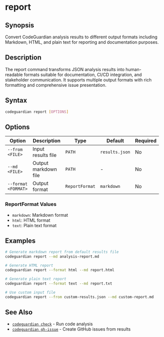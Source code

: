 # report

## Synopsis
Convert CodeGuardian analysis results to different output formats including Markdown, HTML, and plain text for reporting and documentation purposes.

## Description
The report command transforms JSON analysis results into human-readable formats suitable for documentation, CI/CD integration, and stakeholder communication. It supports multiple output formats with rich formatting and comprehensive issue presentation.

## Syntax
```bash
codeguardian report [OPTIONS]
```

## Options
| Option | Description | Type | Default | Required |
|--------|-------------|------|---------|----------|
| `--from <FILE>` | Input results file | `PATH` | `results.json` | No |
| `--md <FILE>` | Output markdown file | `PATH` | - | No |
| `--format <FORMAT>` | Output format | `ReportFormat` | `markdown` | No |

### ReportFormat Values
- `markdown`: Markdown format
- `html`: HTML format
- `text`: Plain text format

## Examples
```bash
# Generate markdown report from default results file
codeguardian report --md analysis-report.md

# Generate HTML report
codeguardian report --format html --md report.html

# Generate plain text report
codeguardian report --format text --md report.txt

# Use custom input file
codeguardian report --from custom-results.json --md custom-report.md
```

## See Also
- [`codeguardian check`](check.md) - Run code analysis
- [`codeguardian gh-issue`](gh-issue.md) - Create GitHub issues from results
